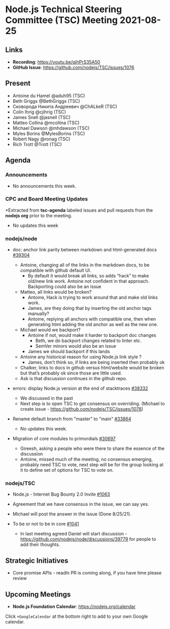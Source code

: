 # Node.js Technical Steering Committee (TSC) Meeting 2021-08-25

## Links

* **Recording**:  <https://youtu.be/qjhPrS35A50>
* **GitHub Issue**: <https://github.com/nodejs/TSC/issues/1076>

## Present

* Antoine du Hamel @aduh95 (TSC)
* Beth Griggs @BethGriggs (TSC)
* Сковорода Никита Андреевич @ChALkeR (TSC)
* Colin Ihrig @cjihrig (TSC)
* James Snell @jasnell (TSC)
* Matteo Collina @mcollina (TSC)
* Michael Dawson @mhdawson (TSC)
* Myles Borins @MylesBorins (TSC)
* Robert Nagy @ronag (TSC)
* Rich Trott @Trott (TSC)

## Agenda

### Announcements

* No announcements this week.

### CPC and Board Meeting Updates

\*Extracted from **tsc-agenda** labeled issues and pull requests from the **nodejs org** prior to the meeting.

* No updates this week

### nodejs/node

* doc: anchor link parity between markdown and html-generated docs [#39304](https://github.com/nodejs/node/pull/39304)
  * Antoine, changing all of the links in the markdown docs, to be compatible with
    github default UI.
    * By default it would break all links, so adds “hack” to make old/new link work. Antoine not
      confident in that approach. Backporting could also be an issue
  * Matteo, all links would be broken?
    * Antoine, Hack is trying to work around that and make old links work.
    * James, are they doing that by inserting the old anchor tags manually?
    * Antoine, replying all anchors with compatible one, then when generating html adding the
      old anchor as well as the new one.
  * Michael would we backport?
    * Antoine if not, would make it harder to backport doc changes
      * Beth, we do backport changes related to linter etc.
      * SemVer minors would also be an issue
    * James we should backport if this lands
  * Antoine any historical reason for using Node.js link style ?
    * James, don’t think so, if links are being inserted then probably ok
  * Chalker, links to docs in github versus html/website would be broken but that’s probably ok
    since those are little used.
  * Ask is that discussion continues in the github repo.

* errors: display Node.js version at the end of stacktraces [#38332](https://github.com/nodejs/node/pull/38332)
  * We discussed in the past
  * Next step is to open TSC to get consensus on overriding.
    (Michael to create issue - <https://github.com/nodejs/TSC/issues/1078>)

* Rename default branch from "master" to "main" [#33864](https://github.com/nodejs/node/issues/33864)
  * No updates this week.

* Migration of core modules to primordials [#30697](https://github.com/nodejs/node/issues/30697)
  * Gireesh, asking a people who were there to share the essence of the discussion
  * Antoine, missed much of the meeting, no consensus emerging, probably need TSC to vote,
    next step will be for the group looking at it to define set of options for TSC to vote on.

### nodejs/TSC

* Node.js - Internet Bug Bounty 2.0 Invite [#1063](https://github.com/nodejs/TSC/issues/1063)

* Agreement that we have consensus in the issue, we can say yes.

* Michael will post the answer in the issue (Done 8/25/21).

* To be or not to be in core [#1041](https://github.com/nodejs/TSC/issues/1041)
  * In last meeting agreed Daniel will start discussion - <https://github.com/nodejs/node/discussions/39779>
    for people to add their thoughts.

## Strategic Initiatives

* Core promise APIs - readln PR is coming along, if you have time please review

## Upcoming Meetings

* **Node.js Foundation Calendar**: <https://nodejs.org/calendar>

Click `+GoogleCalendar` at the bottom right to add to your own Google calendar.
